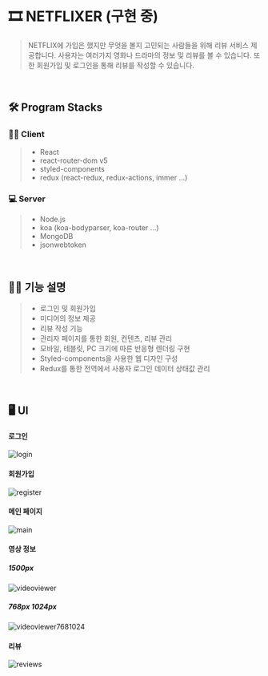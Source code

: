 # 🎞 NETFLIXER (구현 중)
> NETFLIX에 가입은 했지만 무엇을 볼지 고민되는 사람들을 위해 리뷰 서비스 제공합니다.
> 사용자는 여러가지 영화나 드라마의 정보 및 리뷰를 볼 수 있습니다.
> 또한 회원가입 및 로그인을 통해 리뷰를 작성할 수 있습니다.

<br>

## 🛠 Program Stacks
### 👨‍💻 Client
> + React
> + react-router-dom v5
> + styled-components
> + redux (react-redux, redux-actions, immer ...)

### 💻 Server
> + Node.js
> + koa (koa-bodyparser, koa-router ...)
> + MongoDB
> + jsonwebtoken

<br>

## 🙋‍♂️ 기능 설명
> - 로그인 및 회원가입
> - 미디어의 정보 제공
> - 리뷰 작성 기능
> - 관리자 페이지를 통한 회원, 컨텐츠, 리뷰 관리
> - 모바일, 테블릿, PC 크기에 따른 반응형 렌더링 구현
> - Styled-components을 사용한 웹 디자인 구성
> - Redux를 통한 전역에서 사용자 로그인 데이터 상태값 관리

<br>

## 🖥 UI
#### 로그인
![login](https://user-images.githubusercontent.com/82787408/148334856-1b7c2f9c-67ce-443b-95d5-f8760ae5aee1.JPG)
#### 회원가입
![register](https://user-images.githubusercontent.com/82787408/148334983-f62cfb2f-7258-4020-b073-69f073076e2d.JPG)

#### 메인 페이지
![main](https://user-images.githubusercontent.com/82787408/153703356-8f5f38ef-83a7-4090-a076-8026869413e8.JPG)

#### 영상 정보
##### 1500px
![videoviewer](https://user-images.githubusercontent.com/82787408/148335011-49f063d8-90aa-4495-a158-703a53214c42.JPG)

##### 768px 1024px
![videoviewer7681024](https://user-images.githubusercontent.com/82787408/148337060-88e6b7e2-8f80-4b72-b74a-f357be05f8b1.jpg)

#### 리뷰
![reviews](https://user-images.githubusercontent.com/82787408/153703367-2643bc55-2e20-436d-ad9c-61af1341c29a.JPG)

